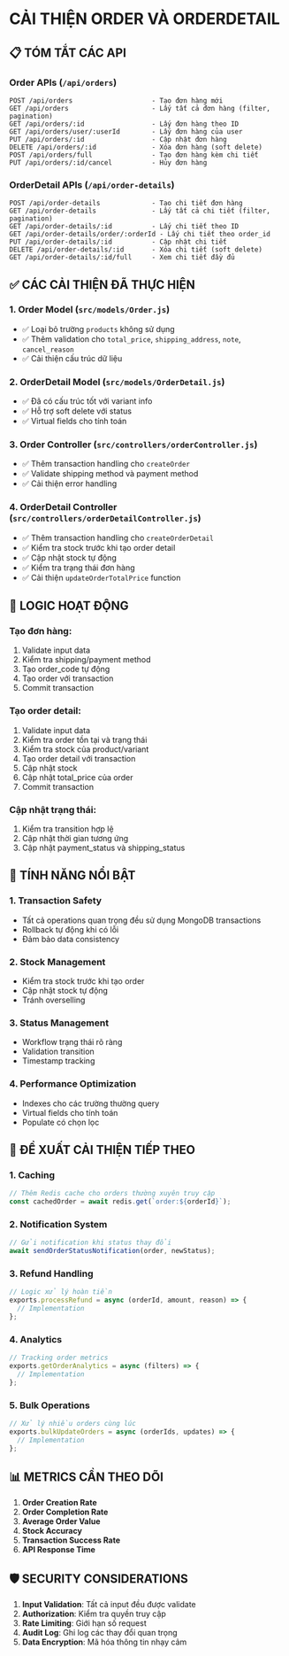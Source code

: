 # CẢI THIỆN ORDER VÀ ORDERDETAIL

## 📋 TÓM TẮT CÁC API

### Order APIs (`/api/orders`)
```
POST /api/orders                    - Tạo đơn hàng mới
GET /api/orders                     - Lấy tất cả đơn hàng (filter, pagination)
GET /api/orders/:id                 - Lấy đơn hàng theo ID
GET /api/orders/user/:userId        - Lấy đơn hàng của user
PUT /api/orders/:id                 - Cập nhật đơn hàng
DELETE /api/orders/:id              - Xóa đơn hàng (soft delete)
POST /api/orders/full               - Tạo đơn hàng kèm chi tiết
PUT /api/orders/:id/cancel          - Hủy đơn hàng
```

### OrderDetail APIs (`/api/order-details`)
```
POST /api/order-details             - Tạo chi tiết đơn hàng
GET /api/order-details              - Lấy tất cả chi tiết (filter, pagination)
GET /api/order-details/:id          - Lấy chi tiết theo ID
GET /api/order-details/order/:orderId - Lấy chi tiết theo order_id
PUT /api/order-details/:id          - Cập nhật chi tiết
DELETE /api/order-details/:id       - Xóa chi tiết (soft delete)
GET /api/order-details/:id/full     - Xem chi tiết đầy đủ
```

## ✅ CÁC CẢI THIỆN ĐÃ THỰC HIỆN

### 1. **Order Model (`src/models/Order.js`)**
- ✅ Loại bỏ trường `products` không sử dụng
- ✅ Thêm validation cho `total_price`, `shipping_address`, `note`, `cancel_reason`
- ✅ Cải thiện cấu trúc dữ liệu

### 2. **OrderDetail Model (`src/models/OrderDetail.js`)**
- ✅ Đã có cấu trúc tốt với variant info
- ✅ Hỗ trợ soft delete với status
- ✅ Virtual fields cho tính toán

### 3. **Order Controller (`src/controllers/orderController.js`)**
- ✅ Thêm transaction handling cho `createOrder`
- ✅ Validate shipping method và payment method
- ✅ Cải thiện error handling

### 4. **OrderDetail Controller (`src/controllers/orderDetailController.js`)**
- ✅ Thêm transaction handling cho `createOrderDetail`
- ✅ Kiểm tra stock trước khi tạo order detail
- ✅ Cập nhật stock tự động
- ✅ Kiểm tra trạng thái đơn hàng
- ✅ Cải thiện `updateOrderTotalPrice` function

## 🔧 LOGIC HOẠT ĐỘNG

### **Tạo đơn hàng:**
1. Validate input data
2. Kiểm tra shipping/payment method
3. Tạo order_code tự động
4. Tạo order với transaction
5. Commit transaction

### **Tạo order detail:**
1. Validate input data
2. Kiểm tra order tồn tại và trạng thái
3. Kiểm tra stock của product/variant
4. Tạo order detail với transaction
5. Cập nhật stock
6. Cập nhật total_price của order
7. Commit transaction

### **Cập nhật trạng thái:**
1. Kiểm tra transition hợp lệ
2. Cập nhật thời gian tương ứng
3. Cập nhật payment_status và shipping_status

## 🚀 TÍNH NĂNG NỔI BẬT

### **1. Transaction Safety**
- Tất cả operations quan trọng đều sử dụng MongoDB transactions
- Rollback tự động khi có lỗi
- Đảm bảo data consistency

### **2. Stock Management**
- Kiểm tra stock trước khi tạo order
- Cập nhật stock tự động
- Tránh overselling

### **3. Status Management**
- Workflow trạng thái rõ ràng
- Validation transition
- Timestamp tracking

### **4. Performance Optimization**
- Indexes cho các trường thường query
- Virtual fields cho tính toán
- Populate có chọn lọc

## 🔮 ĐỀ XUẤT CẢI THIỆN TIẾP THEO

### **1. Caching**
```javascript
// Thêm Redis cache cho orders thường xuyên truy cập
const cachedOrder = await redis.get(`order:${orderId}`);
```

### **2. Notification System**
```javascript
// Gửi notification khi status thay đổi
await sendOrderStatusNotification(order, newStatus);
```

### **3. Refund Handling**
```javascript
// Logic xử lý hoàn tiền
exports.processRefund = async (orderId, amount, reason) => {
  // Implementation
};
```

### **4. Analytics**
```javascript
// Tracking order metrics
exports.getOrderAnalytics = async (filters) => {
  // Implementation
};
```

### **5. Bulk Operations**
```javascript
// Xử lý nhiều orders cùng lúc
exports.bulkUpdateOrders = async (orderIds, updates) => {
  // Implementation
};
```

## 📊 METRICS CẦN THEO DÕI

1. **Order Creation Rate**
2. **Order Completion Rate**
3. **Average Order Value**
4. **Stock Accuracy**
5. **Transaction Success Rate**
6. **API Response Time**

## 🛡️ SECURITY CONSIDERATIONS

1. **Input Validation**: Tất cả input đều được validate
2. **Authorization**: Kiểm tra quyền truy cập
3. **Rate Limiting**: Giới hạn số request
4. **Audit Log**: Ghi log các thay đổi quan trọng
5. **Data Encryption**: Mã hóa thông tin nhạy cảm 